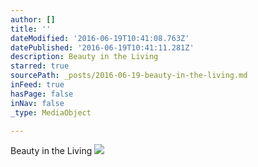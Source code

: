 ```yaml
---
author: []
title: ''
dateModified: '2016-06-19T10:41:08.763Z'
datePublished: '2016-06-19T10:41:11.281Z'
description: Beauty in the Living
starred: true
sourcePath: _posts/2016-06-19-beauty-in-the-living.md
inFeed: true
hasPage: false
inNav: false
_type: MediaObject

---
```

Beauty in the Living
![](https://imgflo.herokuapp.com/graph/vahj1ThiexotieMo/097028ccff6ffd9dab6e65c92fba66ce/croprotate.jpg?cropheight=2000&cropwidth=3176&degrees=0&input=https%3A%2F%2Fthe-grid-user-content.s3-us-west-2.amazonaws.com%2Ffc60eb97-4ddb-4066-af44-4307e4211d0e.jpg&x=0&y=0)